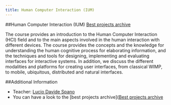 ```yaml
---
title: Human Computer Interaction (IUM)
---
```


##Human Computer Interaction (IUM)
[Best projects archive](IUM-project-archive/default.en.md)

The course provides an introduction to the Human Computer Interaction (HCI) 
field and to the main aspects involved in the human interaction with 
different devices. The course provides the concepts and the knowledge 
for understanding the human cognitive process for elaborating information, 
and the techniques and tools for designing, implementing and evaluating 
interfaces for interactive systems. In addition, we discuss the different 
modalities and platforms for creating user interfaces, from classical WIMP, 
to mobile, ubiquitous, distributed and natural interfaces.

##Additional Information
* Teacher: [Lucio Davide Spano](http://people.unica.it/davidespano)
* You can have a look to the [best projects archive]([Best projects archive](IUM-project-archive/default.en.md)   
